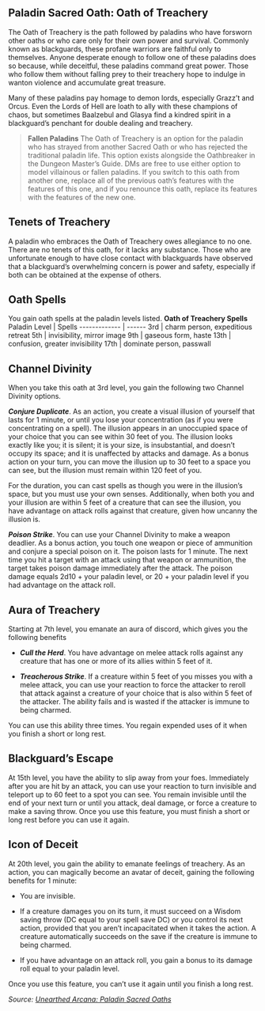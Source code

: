 ## Paladin Sacred Oath: Oath of Treachery
The Oath of Treachery is the path followed by paladins who have forsworn other oaths or who care only for their own power and survival. Commonly known as blackguards, these profane warriors are faithful only to themselves. Anyone desperate enough to follow one of these paladins does so because, while deceitful, these paladins command great power. Those who follow them without falling prey to their treachery hope to indulge in wanton violence and accumulate great treasure.

Many of these paladins pay homage to demon lords, especially Grazz’t and Orcus. Even the Lords of Hell are loath to ally with these champions of chaos, but sometimes Baalzebul and Glasya find a kindred spirit in a blackguard’s penchant for double dealing and treachery.

> **Fallen Paladins**
> The Oath of Treachery is an option for the paladin who has strayed from another Sacred Oath or who has rejected the traditional paladin life. This option exists alongside the Oathbreaker in the Dungeon Master’s Guide. DMs are free to use either option to model villainous or fallen paladins.
> If you switch to this oath from another one, replace all of the previous oath’s features with the features of this one, and if you renounce this oath, replace its features with the features of the new one.

## Tenets of Treachery
A paladin who embraces the Oath of Treachery owes allegiance to no one. There are no tenets of this oath, for it lacks any substance. Those who are unfortunate enough to have close contact with blackguards have observed that a blackguard’s overwhelming concern is power and safety, especially if both can be obtained at the expense of others.

## Oath Spells
You gain oath spells at the paladin levels listed.
**Oath of Treachery Spells**
Paladin Level | Spells
------------- | ------
3rd | charm person, expeditious retreat
5th | invisibility, mirror image
9th | gaseous form, haste
13th | confusion, greater invisibility
17th | dominate person, passwall

## Channel Divinity
When you take this oath at 3rd level, you gain the following two Channel Divinity options.

***Conjure Duplicate***. As an action, you create a visual illusion of yourself that lasts for 1 minute, or until you lose your concentration (as if you were concentrating on a spell). The illusion appears in an unoccupied space of your choice that you can see within 30 feet of you. The illusion looks exactly like you; it is silent; it is your size, is insubstantial, and doesn’t occupy its space; and it is unaffected by attacks and damage. As a bonus action on your turn, you can move the illusion up to 30 feet to a space you can see, but the illusion must remain within 120 feet of you.

For the duration, you can cast spells as though you were in the illusion’s space, but you must use your own senses. Additionally, when both you and your illusion are within 5 feet of a creature that can see the illusion, you have advantage on attack rolls against that creature, given how uncanny the illusion is.

***Poison Strike***. You can use your Channel Divinity to make a weapon deadlier. As a bonus action, you touch one weapon or piece of ammunition and conjure a special poison on it. The poison lasts for 1 minute. The next time you hit a target with an attack using that weapon or ammunition, the target takes poison damage immediately after the attack. The poison damage equals 2d10 + your paladin level, or 20 + your paladin level if you had advantage on the attack roll.

## Aura of Treachery
Starting at 7th level, you emanate an aura of discord, which gives you the following benefits

* ***Cull the Herd***. You have advantage on melee attack rolls against any creature that has one or more of its allies within 5 feet of it.

* ***Treacherous Strike***. If a creature within 5 feet of you misses you with a melee attack, you can use your reaction to force the attacker to reroll that attack against a creature of your choice that is also within 5 feet of the attacker. The ability fails and is wasted if the attacker is immune to being charmed.

You can use this ability three times. You regain expended uses of it when you finish a short or long rest.

## Blackguard’s Escape
At 15th level, you have the ability to slip away from your foes. Immediately after you are hit by an attack, you can use your reaction to turn invisible and teleport up to 60 feet to a spot you can see. You remain invisible until the end of your next turn or until you attack, deal damage, or force a creature to make a saving throw. Once you use this feature, you must finish a short or long rest before you can use it again.

## Icon of Deceit
At 20th level, you gain the ability to emanate feelings of treachery. As an action, you can magically become an avatar of deceit, gaining the following benefits for 1 minute:

* You are invisible.

* If a creature damages you on its turn, it must succeed on a Wisdom saving throw (DC equal to your spell save DC) or you control its next action, provided that you aren’t incapacitated when it takes the action. A creature automatically succeeds on the save if the creature is immune to being charmed.

* If you have advantage on an attack roll, you gain a bonus to its damage roll equal to your paladin level.

Once you use this feature, you can’t use it again until you finish a long rest.

*Source: [Unearthed Arcana: Paladin Sacred Oaths](https://dnd.wizards.com/articles/unearthed-arcana/paladin-sacred-oaths)*